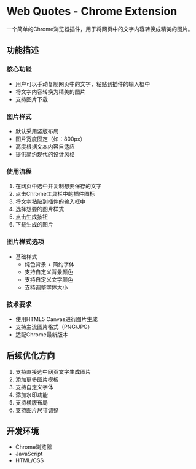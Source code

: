 # Web Quotes - Chrome Extension

一个简单的Chrome浏览器插件，用于将网页中的文字内容转换成精美的图片。

## 功能描述

### 核心功能
- 用户可以手动复制网页中的文字，粘贴到插件的输入框中
- 将文字内容转换为精美的图片
- 支持图片下载

### 图片样式
- 默认采用竖版布局
- 图片宽度固定（如：800px）
- 高度根据文本内容自适应
- 提供简约现代的设计风格

### 使用流程
1. 在网页中选中并复制想要保存的文字
2. 点击Chrome工具栏中的插件图标
3. 将文字粘贴到插件的输入框中
4. 选择想要的图片样式
5. 点击生成按钮
6. 下载生成的图片

### 图片样式选项
- 基础样式
  - 纯色背景 + 简约字体
  - 支持自定义背景颜色
  - 支持自定义文字颜色
  - 支持调整字体大小

### 技术要求
- 使用HTML5 Canvas进行图片生成
- 支持主流图片格式（PNG/JPG）
- 适配Chrome最新版本

## 后续优化方向
1. 支持直接选中网页文字生成图片
2. 添加更多图片模板
3. 支持自定义字体
4. 添加水印功能
5. 支持横版布局
6. 支持图片尺寸调整

## 开发环境
- Chrome浏览器
- JavaScript
- HTML/CSS